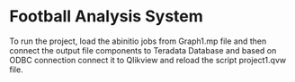 # Football Analysis System

To run the project, load the abinitio jobs from Graph1.mp file and then connect the output file components to Teradata Database and based on ODBC connection connect it to Qlikview and reload the script project1.qvw file.
